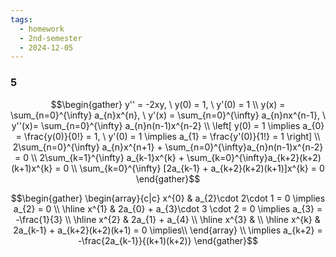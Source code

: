 ```yaml
---
tags:
  - homework
  - 2nd-semester
  - 2024-12-05
---
```


### 5

$$\begin{gather}
y'' = -2xy, \ y(0) = 1, \ y'(0) = 1 \\
y(x) = \sum_{n=0}^{\infty} a_{n}x^{n}, \ y'(x) = \sum_{n=0}^{\infty} a_{n}nx^{n-1}, \ y''(x)=  \sum_{n=0}^{\infty} a_{n}n(n-1)x^{n-2} \\
\left[ y(0) = 1 \implies a_{0} = \frac{y(0)}{0!} = 1, \ y'(0) = 1 \implies a_{1} = \frac{y'(0)}{1!} = 1 \right] \\
2\sum_{n=0}^{\infty} a_{n}x^{n+1} + \sum_{n=0}^{\infty}a_{n}n(n-1)x^{n-2} = 0 \\
2\sum_{k=1}^{\infty} a_{k-1}x^{k} + \sum_{k=0}^{\infty}a_{k+2}(k+2)(k+1)x^{k} = 0 \\
\sum_{k=0}^{\infty} [2a_{k-1} + a_{k+2}(k+2)(k+1)]x^{k} = 0
\end{gather}$$

$$\begin{gather}
\begin{array}{c|c}
x^{0} & a_{2}\cdot 2\cdot 1 = 0 \implies a_{2} = 0 \\
\hline x^{1} & 2a_{0} + a_{3}\cdot 3 \cdot 2 = 0 \implies a_{3} = -\frac{1}{3} \\
\hline x^{2} & 2a_{1} + a_{4} \\ 
\hline x^{3} & \\
\hline x^{k} & 2a_{k-1} + a_{k+2}(k+2)(k+1) = 0 \implies\\
\end{array} \\
\implies a_{k+2} = -\frac{2a_{k-1}}{(k+1)(k+2)}
\end{gather}$$